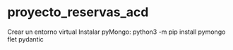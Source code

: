 # proyecto_reservas_acd
Crear un entorno virtual
Instalar pyMongo:
python3 -m pip install pymongo flet pydantic
